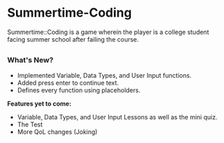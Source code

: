 # Summertime-Coding
  Summertime::Coding is a game wherein the player is a college student facing summer school after failing the course.
##
### **What's New?**
- Implemented Variable, Data Types, and User Input functions. 
- Added press enter to continue text. 
- Defines every function using placeholders.

**Features yet to come:**

- Variable, Data Types, and User Input Lessons as well as the mini quiz.
- The Test
- More QoL changes (Joking)
